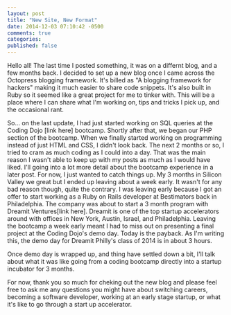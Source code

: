 ```yaml
---
layout: post
title: "New Site, New Format"
date: 2014-12-03 07:10:42 -0500
comments: true
categories:
published: false
---
```


Hello all!  The last time I posted something, it was on a differnt blog, and a few months back. I decided to set up a new blog once I came across the Octopress blogging framework.  It's billed as "A blogging framework for hackers" making it much easier to share code snippets.  It's also built in Ruby so it seemed like a great project for me to tinker with.
This will be a place where I can share what I'm working on, tips and tricks I pick up, and the occasional rant.    

So... on the last update, I had just started working on SQL queries at the Coding Dojo [link here] bootcamp.  Shortly after that, we began our PHP section of the bootcamp.  When we finally started working on programming instead of just HTML and CSS, I didn't look back.  The next 2 months or so, I tried to cram as much coding as I could into a day.  That was the main reason I wasn't able to keep up with my posts as much as I would have liked.  I'll going into a lot more detail about the bootcamp experience in a later post.  For now, I just wanted to catch things up.  My 3 months in Silicon Valley we great but I ended up leaving about a week early.  It wasn't for any bad reason though, quite the contrary.  I was leaving early because I got an offer to start working as a Ruby on Rails developer at Bestimators back in Philadelphia.  The company was about to start a 3 month program with Dreamit Ventures[link here].  Dreamit is one of the top startup accelerators around with offices in New York, Austin, Israel, and Philadelphia.  Leaving the bootcamp a week early meant I had to miss out on presenting a final project at the Coding Dojo's demo day.  Today is the payback.  As I'm writing this, the demo day for Dreamit Philly's class of 2014 is in about 3 hours.  

Once demo day is wrapped up, and thing have settled down a bit, I'll talk about what it was like going from a coding bootcamp directly into a startup incubator for 3 months.

For now, thank you so much for cheking out the new blog and please feel free to ask me any questions you might have about switching careers, becoming a software developer, working at an early stage startup, or what it's like to go through a start up accelerator.


